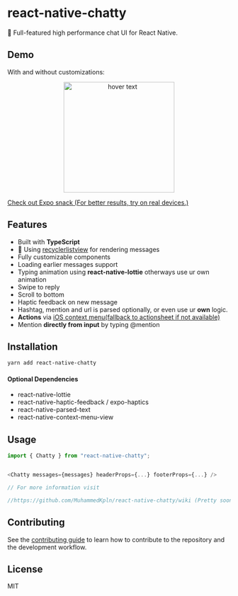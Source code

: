 # react-native-chatty

💬 Full-featured high performance chat UI for React Native.

## Demo

With and without customizations:
<p align="center">
  <img src="https://i.imgur.com/k7G9Yog.png" width="250" title="hover text">
</p>


[Check out Expo snack (For better results, try on real devices.)](https://snack.expo.dev/@muhammedkpln/react-native-chatty-example)

## Features
- Built with **TypeScript**
- 🚀 Using [recyclerlistview](https://github.com/Flipkart/recyclerlistview) for rendering messages
- Fully customizable components
- Loading earlier messages support
- Typing animation using **react-native-lottie** otherways use ur own animation
- Swipe to reply
- Scroll to bottom
- Haptic feedback on new message
- Hashtag, mention and url is parsed optionally, or even use ur **own** logic.
- **Actions** via [iOS context menu(fallback to actionsheet if not available)](https://developer.apple.com/design/human-interface-guidelines/ios/controls/context-menus/) 
- Mention **directly from input** by typing @mention


## Installation

```sh
yarn add react-native-chatty
```
#### Optional Dependencies

- react-native-lottie
- react-native-haptic-feedback / expo-haptics
- react-native-parsed-text
- react-native-context-menu-view



## Usage

```js
import { Chatty } from "react-native-chatty";


<Chatty messages={messages} headerProps={...} footerProps={...} />

// For more information visit

//https://github.com/MuhammedKpln/react-native-chatty/wiki (Pretty soon!)

```

## Contributing

See the [contributing guide](CONTRIBUTING.md) to learn how to contribute to the repository and the development workflow.

## License

MIT
